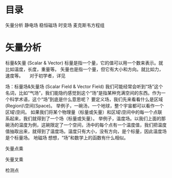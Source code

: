 # 目录
矢量分析
静电场
稳恒磁场
时变场
麦克斯韦方程组

# 矢量分析
标量&矢量 (Scalar & Vector)
标量是指一个量，它的值可以用一个数来表示。就比如温度，长度，重量等。
矢量也是指一个量，但它有大小和方向。就比如力，速度等。
    
对于初学者，详见

场：标量场&矢量场 (Scalar Field & Vector Field)
我们可能经常会听到“场”这个名词，比如“气场”，我们能隐约感觉到这个“场”是指某种充满空间的东西。作为一个科学术语，这个“场”到底是什么意思呢？
要定义场，我们先来看看什么是区域(Region)\空间(Space)。
举例子，一碗汤，一个地球，整个宇宙都可以看作一个区域\空间。
如果我们将某个物理量（标量或矢量）和区域\空间中的每一个点联系起来，我们就得到了一个场（标量或矢量）。
举例子，温度场。以我们上面的那碗汤的温度为例，这碗限定了一个空间，汤中的每个点有一个温度值，我们把温度值抽取出来，就得到了温度场。温度只有大小，没有方向，是个标量，因此温度场是个标量场。
地磁场
想想，“场”和数学上的函数有什么相似。

矢量点乘

矢量叉乘

检测点

